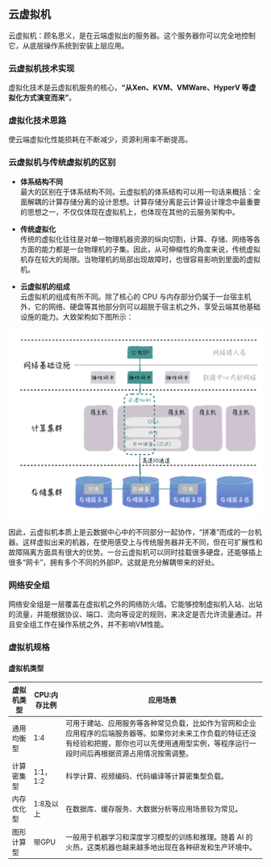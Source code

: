 ## 云虚拟机

云虚拟机：顾名思义，是在云端虚拟出的服务器。这个服务器你可以完全地控制它，从底层操作系统到安装上层应用。

### 云虚拟机技术实现

虚拟化技术是云虚拟机服务的核心，**“从Xen、KVM、VMWare、HyperV 等虚拟化方式演变而来”**。

### 虚拟化技术思路

使云端虚拟化性能损耗在不断减少，资源利用率不断提高。

### 云虚拟机与传统虚拟机的区别

- **体系结构不同**  
  最大的区别在于体系结构不同。云虚拟机的体系结构可以用一句话来概括：全面解耦的计算存储分离的设计思想。计算存储分离是云计算设计理念中最重要的思想之一，不仅仅体现在虚拟机上，也体现在其他的云服务架构中。

- **传统虚拟化**  
  传统的虚拟化往往是对单一物理机器资源的纵向切割，计算、存储、网络等各方面的能力都是一台物理机的子集。因此，从可伸缩性的角度来说，传统虚拟机存在较大的局限。当物理机的局部出现故障时，也很容易影响到里面的虚拟机。

- **云虚拟机的组成**  
  云虚拟机的组成有所不同。除了核心的 CPU 与内存部分仍属于一台宿主机外，它的网络、硬盘等其他部分则可以超脱于宿主机之外，享受云端其他基础设施的能力。大致架构如下图所示：

![!\[架构图\]](../img/%E8%AE%A1%E7%AE%97%E5%AD%98%E5%82%A8%E5%88%86%E7%A6%BB.png)

因此，云虚拟机本质上是云数据中心中的不同部分一起协作，“拼凑”而成的一台机器。这样虚拟出来的机器，在使用感受上与传统服务器并无不同，但在可扩展性和故障隔离方面具有很大的优势。一台云虚拟机可以同时挂载很多硬盘，还能够插上很多“网卡”，拥有多个不同的外部IP。这就是充分解耦带来的好处。

### 网络安全组

网络安全组是一层覆盖在虚拟机之外的网络防火墙。它能够控制虚拟机入站、出站的流量，并能根据协议、端口、流向等设定的规则，来决定是否允许流量通过。并且安全组工作在操作系统之外，并不影响VM性能。

### 虚拟机规格

#### 虚拟机类型

| 虚拟机类型   | CPU:内存比例 | 应用场景 |
| ------------ | ------------ | -------- |
| 通用均衡型   | 1:4          | 可用于建站、应用服务等各种常见负载，比如作为官网和企业应用程序的后端服务器等。如果你对未来工作负载的特征还没有经验和把握，那你也可以先使用通用型实例，等程序运行一段时间后再根据资源占用情况按需调整。 |
| 计算密集型   | 1:1，1:2     | 科学计算、视频编码、代码编译等计算密集型负载。 |
| 内存优化型   | 1:8及以上   | 在数据库、缓存服务、大数据分析等应用场景较为常见。 |
| 图形计算型   | 带GPU        | 一般用于机器学习和深度学习模型的训练和推理。随着 AI 的火热，这类机器也越来越多地出现在各种研发和生产环境中。 |
